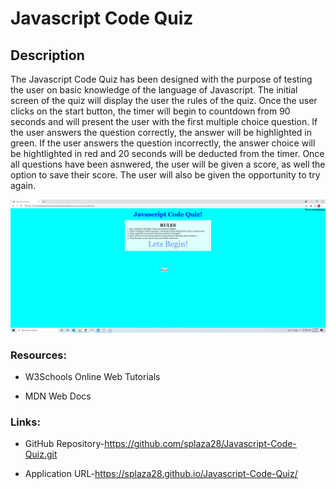 
# **Javascript Code Quiz**

## **Description**

The Javascript Code Quiz has been designed with the purpose of testing the user on basic knowledge of the language of Javascript. The initial screen of the quiz will display the user the rules of the quiz. Once the user clicks on the start button, the timer will begin to countdown from 90 seconds and will present the user with the first multiple choice question. If the user answers the question correctly, the answer will be highlighted in green. If the user answers the question incorrectly, the answer choice will be hightlighted in red and 20 seconds will be deducted from the timer.  Once all questions have been asnwered, the user will be given a score, as well the option to save their score. The user will also be given the opportunity to try again. 

![img](https://raw.githubusercontent.com/splaza28/Javascript-Code-Quiz/main/assets/images/Screenshot%20(7).png)

### **Resources**:

* W3Schools Online Web Tutorials

* MDN Web Docs

### **Links**:

* GitHub Repository-https://github.com/splaza28/Javascript-Code-Quiz.git

* Application URL-https://splaza28.github.io/Javascript-Code-Quiz/

